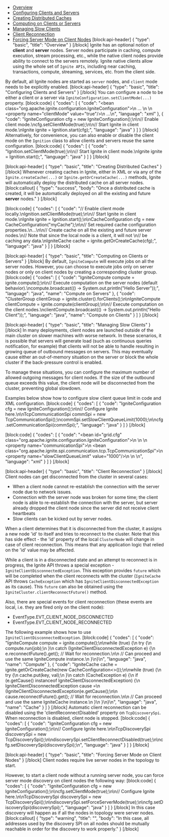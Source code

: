 * [Overview](#overview)
* [Configuring Clients and Servers](#configuring-clients-and-servers)
* [Creating Distributed Caches](#creating-distributed-caches)
* [Computing on Clients or Servers](#computing-on-clients-or-servers)
* [Managing Slow Clients](#managing-slow-clients)
* [Client Reconnection](#client-reconnection)
* [Forcing Server Mode on Client Nodes](#forcing-server-mode-on-client-nodes)
[block:api-header]
{
  "type": "basic",
  "title": "Overview"
}
[/block]
Ignite has an optional notion of **client** and **server** nodes. Server nodes participate in caching, compute execution, stream processing, etc., while the native client nodes provide ability to connect to the servers remotely. Ignite native clients allow using the whole set of `Ignite APIs`, including near caching, transactions, compute, streaming, services, etc. from the client side.

By default, all Ignite nodes are started as `server` nodes, and `client` mode needs to be explicitly enabled.
[block:api-header]
{
  "type": "basic",
  "title": "Configuring Clients and Servers"
}
[/block]
You can configure a node to be either a client or a server via `IgniteConfiguration.setClientMode(...)` property.
[block:code]
{
  "codes": [
    {
      "code": "<bean class=\"org.apache.ignite.configuration.IgniteConfiguration\">\n    ...   \n    <!-- Enable client mode. -->\n    <property name=\"clientMode\" value=\"true\"/>\n    ...\n</bean>",
      "language": "xml"
    },
    {
      "code": "IgniteConfiguration cfg = new IgniteConfiguration();\n\n// Enable client mode.\ncfg.setClientMode(true);\n\n// Start Ignite in client mode.\nIgnite ignite = Ignition.start(cfg);",
      "language": "java"
    }
  ]
}
[/block]
Alternatively, for convenience, you can also enable or disable the client mode on the `Ignition` class to allow clients and servers reuse the same configuration.
[block:code]
{
  "codes": [
    {
      "code": "Ignition.setClientMode(true);\n\n// Start Ignite in client mode.\nIgnite ignite = Ignition.start();",
      "language": "java"
    }
  ]
}
[/block]

[block:api-header]
{
  "type": "basic",
  "title": "Creating Distributed Caches"
}
[/block]
Whenever creating caches in Ignite, either in XML or via any of the `Ignite.createCache(...)` or `Ignite.getOrCreateCache(...)` methods, Ignite will automatically deploy the distributed cache on all server nodes. 
[block:callout]
{
  "type": "success",
  "body": "Once a distributed cache is created, it will be automatically deployed on all the existing and future **server** nodes."
}
[/block]

[block:code]
{
  "codes": [
    {
      "code": "// Enable client mode locally.\nIgnition.setClientMode(true);\n\n// Start Ignite in client mode.\nIgnite ignite = Ignition.start();\n\nCacheConfiguration cfg = new CacheConfiguration(\"myCache\");\n\n// Set required cache configuration properties.\n...\n\n// Create cache on all the existing and future server nodes.\n// Note that since the local node is a client, it will not \n// be caching any data.\nIgniteCache<?, ?> cache = ignite.getOrCreateCache(cfg);",
      "language": "java"
    }
  ]
}
[/block]

[block:api-header]
{
  "type": "basic",
  "title": "Computing on Clients or Servers"
}
[/block]
By default, `IgniteCompute` will execute jobs on all the server nodes. However, you can choose to execute jobs only on server nodes or only on client nodes by creating a corresponding cluster group.
[block:code]
{
  "codes": [
    {
      "code": "IgniteCompute compute = ignite.compute();\n\n// Execute computation on the server nodes (default behavior).\ncompute.broadcast(() -> System.out.println(\"Hello Server\"));",
      "language": "java",
      "name": "Compute on Servers"
    },
    {
      "code": "ClusterGroup clientGroup = ignite.cluster().forClients();\n\nIgniteCompute clientCompute = ignite.compute(clientGroup);\n\n// Execute computation on the client nodes.\nclientCompute.broadcast(() -> System.out.println(\"Hello Client\"));",
      "language": "java",
      "name": "Compute on Clients"
    }
  ]
}
[/block]

[block:api-header]
{
  "type": "basic",
  "title": "Managing Slow Clients"
}
[/block]
In many deployments, client nodes are launched outside of the main cluster on slower machines with worse network. In these scenarios, it is possible that servers will generate load (such as continuous queries notification, for example) that clients will not be able to handle resulting in growing queue of outbound messages on servers. This may eventually cause either an out-of-memory situation on the server or block the whole cluster if the back-pressure control is enabled. 

To manage these situations, you can configure the maximum number of allowed outgoing messages for client nodes. If the size of the outbound queue exceeds this value, the client node will be disconnected from the cluster, preventing global slowdown.

Examples below show how to configure slow client queue limit in code and XML configuration.
[block:code]
{
  "codes": [
    {
      "code": "IgniteConfiguration cfg = new IgniteConfiguration();\n\n// Configure Ignite here.\n\nTcpCommunicationSpi commSpi = new TcpCommunicationSpi();\ncommSpi.setSlowClientQueueLimit(1000);\n\ncfg.setCommunicationSpi(commSpi);",
      "language": "java"
    }
  ]
}
[/block]

[block:code]
{
  "codes": [
    {
      "code": "<bean id=\"grid.cfg\" class=\"org.apache.ignite.configuration.IgniteConfiguration\">\n  <!-- Configure Ignite here. -->\n  \n  <property name=\"communicationSpi\">\n    <bean class=\"org.apache.ignite.spi.communication.tcp.TcpCommunicationSpi\">\n      <property name=\"slowClientQueueLimit\" value=\"1000\"/>\n    </bean>\n  </property>\n</bean>",
      "language": "xml"
    }
  ]
}
[/block]

[block:api-header]
{
  "type": "basic",
  "title": "Client Reconnection"
}
[/block]
Client nodes can get disconnected from the cluster in several cases:
*  When a client node cannot re-establish the connection with the server node due to network issues.
* Connection with the server node was broken for some time; the client node is able to re-establish the connection with the server, but server already dropped the client node since the server did not receive client heartbeats
* Slow clients can be kicked out by server nodes.

When a client determines that it is disconnected from the cluster, it assigns a new node 'id' to itself and tries to reconnect to the cluster. Note that this has side effect - the 'id' property of the local `ClusterNode` will change in case of client reconnection. This means that any application logic that relied on the 'id' value may be affected.

While a client is in a disconnected state and an attempt to reconnect is in progress, the Ignite API throws  a special exception - `IgniteClientDisconnectedException`. This exception provides `future` which will be completed when the client reconnects with the cluster (`IgniteCache` API throws `CacheException` which has `IgniteClientDisconnectedException` as its cause). This `future` can also be obtained using the `IgniteCluster.clientReconnectFuture()` method.

Also, there are special events for client reconnection (these events are local, i.e. they are fired only on the client node):
* EventType.EVT_CLIENT_NODE_DISCONNECTED
* EventType.EVT_CLIENT_NODE_RECONNECTED

The following example shows how to use `IgniteClientDisconnectedException`.
[block:code]
{
  "codes": [
    {
      "code": "IgniteCompute compute = ignite.compute();\n\nwhile (true) {\n    try {\n        compute.run(job);\n    }\n    catch (IgniteClientDisconnectedException e) {\n        e.reconnectFuture().get(); // Wait for reconnection.\n\n        // Can proceed and use the same IgniteCompute instance.\n    }\n}\n",
      "language": "java",
      "name": "Compute"
    },
    {
      "code": "IgniteCache cache = ignite.getOrCreateCache(new CacheConfiguration<>());\n\nwhile (true) {\n  try {\n    cache.put(key, val);\n  }\n  catch (CacheException e) {\n    if (e.getCause() instanceof IgniteClientDisconnectedException) {\n      IgniteClientDisconnectedException cause =\n        (IgniteClientDisconnectedException)e.getCause();\n\n      cause.reconnectFuture().get(); // Wait for reconnection.\n\n      // Can proceed and use the same IgniteCache instance.\n    }\n  }\n}\n",
      "language": "java",
      "name": "Cache"
    }
  ]
}
[/block]
Automatic client reconnection can be disabled using the 'clientReconnectDisabled' property on `TcpDiscoverySpi`. When reconnection is disabled, client node is stopped.
[block:code]
{
  "codes": [
    {
      "code": "IgniteConfiguration cfg = new IgniteConfiguration();\n\n// Configure Ignite here.\n\nTcpDiscoverySpi discoverySpi = new TcpDiscoverySpi();\n\ndiscoverySpi.setClientReconnectDisabled(true);\n\ncfg.setDiscoverySpi(discoverySpi);\n",
      "language": "java"
    }
  ]
}
[/block]

[block:api-header]
{
  "type": "basic",
  "title": "Forcing Server Mode on Client Nodes"
}
[/block]
Client nodes require live server nodes in the topology to start.

However, to start a client node without a running server node,  you can force server mode discovery on client nodes the following way:
[block:code]
{
  "codes": [
    {
      "code": "IgniteConfiguration cfg = new IgniteConfiguration();\n\ncfg.setClientMode(true);\n\n// Configure Ignite here.\n\nTcpDiscoverySpi discoverySpi = new TcpDiscoverySpi();\n\ndiscoverySpi.setForceServerMode(true);\n\ncfg.setDiscoverySpi(discoverySpi);",
      "language": "java"
    }
  ]
}
[/block]
In this case discovery will happen as if all the nodes in topology were server nodes.
[block:callout]
{
  "type": "warning",
  "title": "",
  "body": "In this case, all addresses used by the discovery SPI on all nodes should be mutually reachable in order for the discovery to work properly."
}
[/block]